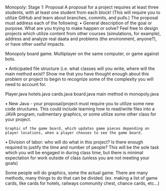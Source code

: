 Monopoly:
Stage 1: Proposal
A proposal for a project requires at least three students, with at least one student from each block! (This will require you to utilize GitHub and learn about branches, commits, and pulls.) The proposal must address each of the following:
•	  General description of the goal or purpose. What are you trying to make happen or solve? Feel free to design projects which utilize content from other courses (simulations, for example), address and analyze real daata and problems (the environment, anyone?), or have other useful impacts.

Monopoly board game. Multiplayer on the same computer, or game against bots. 

•	  Anticipated file structure (i.e. what classes will you write, where will the main method exist? Show me that you have thought enough about this problem or project to begin to recognize some of the complexity you will need to account for.

Player.java  hotels.java cards.java  board.java main method in monopoly.java

•	  New Java - your proposal/project must require you to utilize some new code structures. This could include learning how to read/write files into a JAVA program, rudimentary graphics, or some utilize some other class for your project.

	Graphic of the game board, which updates game pieces depending on player locations, when a player chooses to see the game board. 
	
	
•	  Division of labor: who will do what in this project? Is there enough required to justify the time and number of people? This will be the sole task which you will be engaged in during class time, but there is minimal expectation for work outside of class (unless you are not meeting your goals)


Some people will do graphics, some the actual game. There are many methods, many things to do that can be divided. (ex. making a list of game cards, like cards for hotels, railways community chest, chance cards, etc…)
